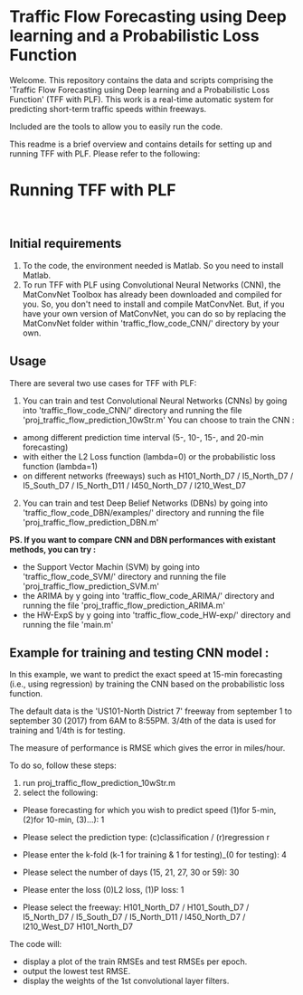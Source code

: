 # Traffic Flow Forecasting using Deep learning and a Probabilistic Loss Function

Welcome. This repository contains the data and scripts comprising the 'Traffic Flow Forecasting using Deep learning and a Probabilistic Loss Function' (TFF with PLF). This work is a real-time automatic system for predicting short-term traffic speeds within freeways.

Included are the tools to allow you to easily run the code.

This readme is a brief overview and contains details for setting up and running TFF with PLF. Please refer to the following:

<h1>Running TFF with PLF</h1><br/>
<h2>Initial requirements</h2>

1. To the code, the environment needed is Matlab. So you need to install Matlab.
2. To run TFF with PLF using Convolutional Neural Networks (CNN), the MatConvNet Toolbox has already been downloaded and compiled for you. So, you don't need to install and compile MatConvNet. But, if you have your own version of MatConvNet, you can do so by replacing the MatConvNet folder within 'traffic_flow_code_CNN/' directory  by your own.

<h2>Usage</h2>
There are several two use cases for TFF with PLF:

1. You can train and test Convolutional Neural Networks (CNNs) by going into 'traffic_flow_code_CNN/' directory and running the file 'proj_traffic_flow_prediction_10wStr.m'
You can choose to train the CNN :
- among different prediction time interval (5-, 10-, 15-, and 20-min forecasting)
- with either the L2 Loss function (lambda=0) or the probabilistic loss function (lambda=1)
- on different networks (freeways) such as H101_North_D7 / I5_North_D7 / I5_South_D7 / I5_North_D11 / I450_North_D7 / I210_West_D7 

2. You can train and test Deep Belief Networks (DBNs) by going into 'traffic_flow_code_DBN/examples/' directory and running the file 'proj_traffic_flow_prediction_DBN.m'

<b>PS. If you want to compare CNN and DBN performances with existant methods, you can try :</b>
- the Support Vector Machin (SVM) by going into 'traffic_flow_code_SVM/' directory and running the file 'proj_traffic_flow_prediction_SVM.m'
- the ARIMA by y going into 'traffic_flow_code_ARIMA/' directory and running the file 'proj_traffic_flow_prediction_ARIMA.m'
- the HW-ExpS by y going into 'traffic_flow_code_HW-exp/' directory and running the file 'main.m'

<h2>Example for training and testing CNN model : </h2>
In this example, we want to predict the exact speed at 15-min forecasting (i.e., using regression) by training the CNN based on the probabilistic loss function. 

The default data is the 'US101-North District 7' freeway from september 1 to september 30 (2017) from 6AM to 8:55PM. 3/4th of the data is used for training and 1/4th is for testing.

The measure of performance is RMSE which gives the error in miles/hour.

To do so, follow these steps:
1. run proj_traffic_flow_prediction_10wStr.m
2. select the following:
- Please forecasting for which you wish to predict speed (1)for 5-min, (2)for 10-min, (3)...): 1
- Please select the prediction type: (c)classification / (r)regression  r
- Please enter the k-fold (k-1 for training & 1 for testing)_(0 for testing):  4

- Please select the number of days (15, 21, 27, 30 or 59):  30
- Please enter the loss (0)L2 loss, (1)P loss:  1
- Please select the freeway: H101_North_D7 / H101_South_D7 / I5_North_D7 / I5_South_D7 / I5_North_D11 / I450_North_D7 / I210_West_D7 H101_North_D7

The code will:
- display a plot of the train RMSEs and test RMSEs per epoch.
- output the lowest test RMSE.
- display the weights of the 1st convolutional layer filters.


